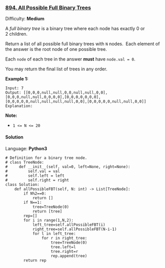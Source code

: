 ### [894\. All Possible Full Binary Trees](https://leetcode.com/problems/all-possible-full-binary-trees/)

Difficulty: **Medium**


A _full binary tree_ is a binary tree where each node has exactly 0 or 2 children.

Return a list of all possible full binary trees with `N` nodes.  Each element of the answer is the root node of one possible tree.

Each `node` of each tree in the answer **must** have `node.val = 0`.

You may return the final list of trees in any order.

**Example 1:**

```
Input: 7
Output: [[0,0,0,null,null,0,0,null,null,0,0],[0,0,0,null,null,0,0,0,0],[0,0,0,0,0,0,0],[0,0,0,0,0,null,null,null,null,0,0],[0,0,0,0,0,null,null,0,0]]
Explanation:

```

**Note:**

*   `1 <= N <= 20`


#### Solution

Language: **Python3**

```python3
# Definition for a binary tree node.
# class TreeNode:
#     def __init__(self, val=0, left=None, right=None):
#         self.val = val
#         self.left = left
#         self.right = right
class Solution:
    def allPossibleFBT(self, N: int) -> List[TreeNode]:
        if N%2==0:
            return []
        if N==1:
            tree=TreeNode(0)
            return [tree]
        rep=[]
        for i in range(1,N,2):
            left_tree=self.allPossibleFBT(i)
            right_tree=self.allPossibleFBT(N-i-1)
            for l in left_tree:
                for r in right_tree:
                    tree=TreeNode(0)
                    tree.left=l
                    tree.right=r
                    rep.append(tree)
        return rep
```
